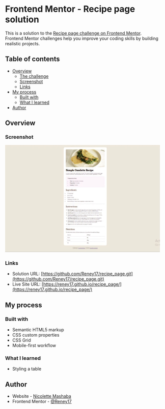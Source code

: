 # Frontend Mentor - Recipe page solution

This is a solution to the [Recipe page challenge on Frontend Mentor](https://www.frontendmentor.io/challenges/recipe-page-KiTsR8QQKm). Frontend Mentor challenges help you improve your coding skills by building realistic projects.

## Table of contents

- [Overview](#overview)
  - [The challenge](#the-challenge)
  - [Screenshot](#screenshot)
  - [Links](#links)
- [My process](#my-process)
  - [Built with](#built-with)
  - [What I learned](#what-i-learned)
- [Author](#author)

## Overview

### Screenshot

![Project screenshot](assets/images/recipe.jpg)

### Links

- Solution URL: [https://github.com/Reney17/recipe_page.git](https://github.com/Reney17/recipe_page.git)
- Live Site URL: [https://reney17.github.io/recipe_page/](https://reney17.github.io/recipe_page/)

## My process

### Built with

- Semantic HTML5 markup
- CSS custom properties
- CSS Grid
- Mobile-first workflow

### What I learned

- Styling a table

## Author

- Website - [Nicolette Mashaba]()
- Frontend Mentor - [@Reney17](https://www.frontendmentor.io/profile/Reney17)
